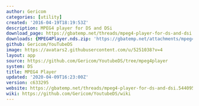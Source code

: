 ```yaml
---
author: Gericom
categories: [utility]
created: '2016-04-19T18:19:53Z'
description: MPEG4 player for DS and DSi
download_page: https://gbatemp.net/threads/mpeg4-player-for-ds-and-dsi.544095/page-2#post-9007621
downloads: {MPEG4Player.nds.zip: 'https://gbatemp.net/attachments/mpeg4player-nds-zip.203629/'}
github: Gericom/YouTubeDS
image: https://avatars2.githubusercontent.com/u/5251038?v=4
layout: app
source: https://github.com/Gericom/YoutubeDS/tree/mpeg4player
system: DS
title: MPEG4 Player
updated: '2020-04-09T16:23:00Z'
version: c633295
website: https://gbatemp.net/threads/mpeg4-player-for-ds-and-dsi.544095/
wiki: https://github.com/Gericom/YoutubeDS/wiki
---
```


